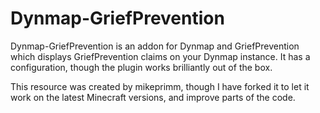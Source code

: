# Dynmap-GriefPrevention

Dynmap-GriefPrevention is an addon for Dynmap and GriefPrevention
which displays GriefPrevention claims on your Dynmap instance. It
has a configuration, though the plugin works brilliantly out of the
box.

This resource was created by mikeprimm, though I have forked it to
let it work on the latest Minecraft versions, and improve parts of
the code.
